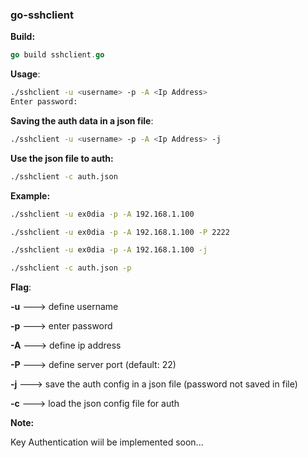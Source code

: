 ### go-sshclient

**Build:**

```go
go build sshclient.go
```

**Usage**:

```bash
./sshclient -u <username> -p -A <Ip Address> 
Enter password: 
```

**Saving the auth data in a json file**:

```bash
./sshclient -u <username> -p -A <Ip Address> -j
```

**Use the json file to auth:**

```bash
./sshclient -c auth.json 
```



**Example:**

```bash
./sshclient -u ex0dia -p -A 192.168.1.100 
```

```bash
./sshclient -u ex0dia -p -A 192.168.1.100 -P 2222
```

```bash
./sshclient -u ex0dia -p -A 192.168.1.100 -j
```

```bash
./sshclient -c auth.json -p
```



**Flag**:

**-u** ---> define username

**-p** ---> enter password

**-A** ---> define ip address

**-P** ---> define server port (default: 22)

**-j** ---> save the auth config in a json file (password not saved in file)

**-c** --->  load the json config file for auth 





**Note:**

Key Authentication wiil be implemented soon...